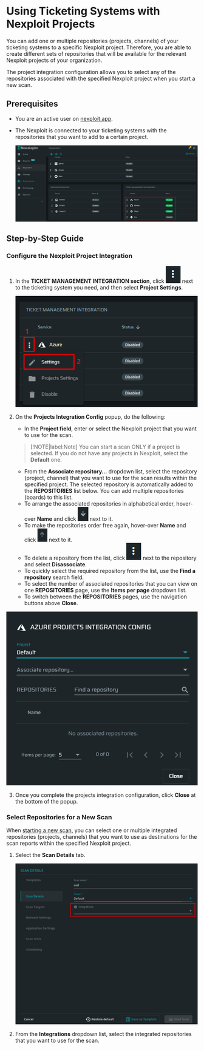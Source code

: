 # Using Ticketing Systems with Nexploit Projects 
You can add one or multiple repositories (projects, channels) of your ticketing systems to a specific Nexploit project. Therefore, you are able to create different sets of repositories that will be available for the relevant Nexploit projects of your organization.

The project integration configuration allows you to select any of the repositories associated with the specified Nexploit project when you start a new scan.  

## Prerequisites <!-- {docsify-ignore} -->
* You are an active user on [nexploit.app](https://nexploit.app/).
* The Nexploit is connected to your ticketing systems with the repositories that you want to add to a certain project.

    ![repositories-enabled](media/repositories-enabled.png ':size=45%')

## Step-by-Step Guide <!-- {docsify-ignore} -->
### Configure the Nexploit Project Integration <!-- {docsify-ignore} -->
1. In the **TICKET MANAGEMENT INTEGRATION section**, click ![dots-button](media/icon-button.png ':size=2%') next to the ticketing system you need, and then select **Project Settings**.

    ![azure-settings](media/azure-settings.png ':size=45%')

2. On the **Projects Integration Config** popup, do the following:
    * In the **Project field**, enter or select the Nexploit project that you want to use for the scan.

     >[!NOTE|label:Note]
   You can start a scan ONLY if a project is selected. If you do not have any projects in Nexploit, select the **Default** one.

    *   From the **Associate repository…** dropdown list, select the repository (project, channel) that you want to use for the scan results within the specified project.
    The selected repository is automatically added to the **REPOSITORIES** list below. You can add multiple repositories (boards) to this list.
      *   To arrange the associated repositories in alphabetical order, hover-over **Name** and click ![down-arrow](media/down-arrow.png ':size=2%') next to it. 
      *   To make the repositories order free again, hover-over **Name** and click ![up-arrow](media/up-arrow.png ':size=2%') next to it. 
      *   To delete a repository from the list, click ![dots-button](media/icon-button.png ':size=2%') next to the repository and select **Disassociate**.
      *   To quickly select the required repository from the list, use the **Find a repository** search field. 
      *   To select the number of associated repositories that you can view on one **REPOSITORIES** page, use the **Items per page** dropdown list.
      *   To switch between the **REPOSITORIES** pages, use the navigation buttons above **Close**.  

  ![project-selection](media/project-selection.png ':size=45%')

3. Once you complete the projects integration configuration, click **Close** at the bottom of the popup.

### Select Repositories for a New Scan <!-- {docsify-ignore} -->

When [starting a new scan](guide/np-web-ui/scanning/creating-new-scan.md), you can select one or multiple integrated repositories (projects, channels) that you want to use as destinations for the scan reports within the specified Nexploit project.
1. Select the **Scan Details** tab.

    ![select-integrations](media/select-integrations.png ':size=45%')

2. From the **Integrations** dropdown list, select the integrated repositories that you want to use for the scan.